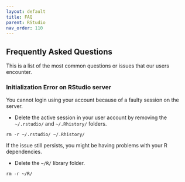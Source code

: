 ```yaml
---
layout: default
title: FAQ
parent: RStudio
nav_order: 110
---
```


## Frequently Asked Questions

This is a list of the most common questions or issues that our users encounter.

### Initialization Error on RStudio server

You cannot login using your account because of a faulty session on the server.

- Delete the active session in your user account by removing the `~/.rstudio/` and `~/.Rhistory/` folders.

```shell
rm -r ~/.rstudio/ ~/.Rhistory/
```

If the issue still persists, you might be having problems with your R dependencies.

- Delete the `~/R/` library folder.

```shell
rm -r ~/R/
```
